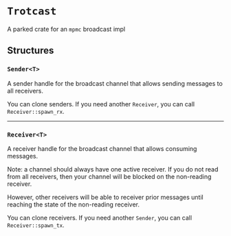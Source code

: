 # `Trotcast`

A parked crate for an `mpmc` broadcast impl



## Structures

### `Sender<T>`

A sender handle for the broadcast channel that allows sending messages to all receivers.

You can clone senders. If you need another `Receiver`, you can call `Receiver::spawn_rx`.

---

### `Receiver<T>`
A receiver handle for the broadcast channel that allows consuming messages.

Note: a channel should always have one active receiver. If you do not read
from all receivers, then your channel will be blocked on the non-reading receiver.

However, other receivers will be able to receiver prior messages until reaching
the state of the non-reading receiver.


You can clone receivers. If you need another `Sender`, you can call `Receiver::spawn_tx`.
